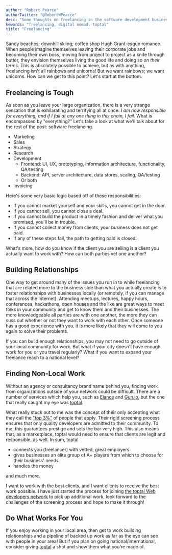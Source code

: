 ```yaml
---
author: "Robert Pearce"
authorTwitter: "@RobertWPearce"
desc: "Some thoughts on freelancing in the software development business."
kewords: "freelancing, digital nomad, toptal"
title: "Freelancing"
---
```


Sandy beaches; downhill skiing; coffee shop Hugh Grant-esque romance. When people imagine themselves leaving their corporate jobs and becoming their own boss, moving from project to project as a knife through butter, they envision themselves living the good life and doing so _on their terms_. This is absolutely possible to achieve, but as with anything, freelancing isn't all rainbows and unicorns! But we want rainbows; we want unicorns. How can we get to this point? Let's start at the bottom.

## Freelancing is Tough
As soon as you leave your large organization, there is a very strange sensation that is exhilarating and terrifying all at once: _I am now responsible for everything, and if I fail at any one thing in this chain, I fail._ What is encompassed by "everything?" Let's take a look at what we'll talk about for the rest of the post: software freelancing.

* Marketing
* Sales
* Strategy
* Research
* Development
  * Frontend: UI, UX, prototyping, information architecture, functionality, QA/testing
  * Backend: API, server architecture, data stores, scaling, QA/testing
  * Or both
* Invoicing

Here's some very basic logic based off of these responsibilities:

* If you cannot market yourself and your skills, you cannot get in the door.
* If you cannot sell, you cannot close a deal.
* If you cannot build the product in a timely fashion and deliver what you promised, you'll be in trouble.
* If you cannot collect money from clients, your business does not get paid.
* If any of these steps fail, the path to getting paid is closed.

What's more, how do you know if the client you are selling is a client you actually want to work with? How can both parties vet one another?

## Building Relationships
One way to get around many of the issues you run in to while freelancing that are related more to the business side than what you actually create is to foster relationships with businesses locally (or remotely, if you can manage that across the Internet). Attending meetups, lectures, happy hours, conferences, hackathons, open houses and the like are great ways to meet folks in your community and get to know them and their businesses. The more knowledgeable all parties are with one another, the more they can suss out whether or not they want to work with each other. Once someone has a good experience with you, it is more likely that they will come to you again to solve their problems.

If you can build enough relationships, you may not need to go outside of your local community for work. But what if your city doesn't have enough work for you or you travel regularly? What if you want to expand your freelance reach to a national level?

## Finding Non-Local Work
Without an agency or consultancy brand name behind you, finding work from organizations outside of your network could be difficult. There are a number of services which help you, such as [Elance](https://www.elance.com/) and [Gun.io](https://gun.io/), but the one that really caught my eye was [toptal](https://www.toptal.com).

What really stuck out to me was the concept of their only accepting what they call the ["top 3%"](http://www.toptal.com/top-3-percent) of people that apply. Their rigid screening process ensures that only quality developers are admitted to their community. To me, this guarantees prestige and sets the bar very high. This also means that, as a marketplace, toptal would need to ensure that clients are legit and responsible, as well. In sum, toptal

* connects you (freelancer) with vetted, great employers
* gives businesses an elite group of A+ players from which to choose for their business' needs
* handles the money

and much more.

I want to work with the best clients, and I want clients to receive the best work possible. I have just started the process for joining [the toptal Web developers network](http://www.toptal.com/web) to pick up additional work, look forward to the challenges of the screening process and hope to make it through!

## Do What Works For You
If you enjoy working in your local area, then get to work building relationships and a pipeline of backed up work as far as the eye can see with people in your area! But if you plan on going national/international, consider giving [toptal](https://www.toptal.com) a shot and show them what you're made of.
